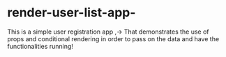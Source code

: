 # render-user-list-app-
This is a simple user registration app ,-> That demonstrates the use of props and conditional rendering in order to pass on the data and have the functionalities running!  
